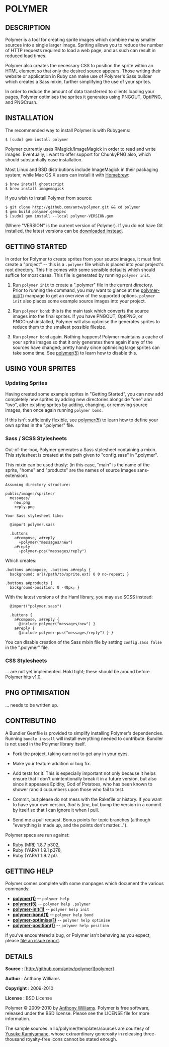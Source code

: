 POLYMER
=======

DESCRIPTION
-----------

Polymer is a tool for creating sprite images which combine many smaller
sources into a single larger image. Spriting allows you to reduce the
number of HTTP requests required to load a web page, and as such can
result in reduced load times.

Polymer also creates the necessary CSS to position the sprite within an
HTML element so that only the desired source appears. Those writing
their website or application in Ruby can make use of Polymer's Sass
builder which creates a Sass mixin, further simplifying the use of your
sprites.

In order to reduce the amount of data transferred to clients loading
your pages, Polymer optimises the sprites it generates using PNGOUT,
OptiPNG, and PNGCrush.

INSTALLATION
------------

The recommended way to install Polymer is with Rubygems:

    $ [sudo] gem install polymer

Polymer currently uses RMagick/ImageMagick in order to read and write
images. Eventually, I want to offer support for ChunkyPNG also, which
should substantially ease installation.

Most Linux and BSD distributions include ImageMagick in their packaging
system; while Mac OS X users can install it with [Homebrew][homebrew]:

    $ brew install ghostscript
    $ brew install imagemagick

If you wish to install Polymer from source:

    $ git clone http://github.com/antw/polymer.git && cd polymer
    $ gem build polymer.gemspec
    $ [sudo] gem install --local polymer-VERSION.gem

(Where "VERSION" is the current version of Polymer). If you do not have
Git installed, the latest versions can be [downloaded instead][download].

GETTING STARTED
---------------

In order for Polymer to create sprites from your source images, it must
first create a "project" -- this is a `.polymer` file which is placed
into your project's root directory. This file comes with some sensible
defaults which should suffice for most cases. This file is generated by
running `polymer init`.

1. Run `polymer init` to create a ".polymer" file in the current
   directory. Prior to running the command, you may want to glance at
   the [polymer-init(1)][polymer-init] manpage to get an overview of the
   supported options. `polymer init` also places some example source
   images into your project.

2. Run `polymer bond`: this is the main task which converts the source
   images into the final sprites. If you have PNGOUT, OptiPNG, or
   PNGCrush installed, Polymer will also optimise the generates sprites
   to reduce them to the smallest possible filesize.

3. Run `polymer bond` again. Nothing happens! Polymer maintains a cache
   of your sprite images so that it only generates them again if any of
   the sources have changed; pretty handy since optimising large sprites
   can take some time. See [polymer(5)][polymer-5] to learn how to
   disable this.

USING YOUR SPRITES
------------------

### Updating Sprites

Having created some example sprites in "Getting Started", you can now
add completely new sprites by adding new directories alongside "one" and
"two", alter existing sprites by adding, changing, or removing source
images, then once again running `polymer bond`.

If this isn't sufficiently flexible, see [polymer(5)][polymer-5] to
learn how to define your own sprites in the ".polymer" file.

### Sass / SCSS Stylesheets

Out-of-the-box, Polymer generates a Sass stylesheet containing a mixin.
This stylesheet is created at the path given to "config.sass" in
".polymer".

This mixin can be used thusly: (in this case, "main" is the name of the
sprite, "home" and "products" are the names of source images
sans-extension).

    Assuming directory structure:

    public/images/sprites/
      messages/
        new.png
        reply.png

    Your Sass stylesheet like:

      @import polymer.sass

      .buttons
        a#compose, a#reply
          +polymer("messages/new")
        a#reply
          +polymer-pos("messages/reply")

Which creates:

    .buttons a#compose, .buttons a#reply {
      background: url(/path/to/sprite.ext) 0 0 no-repeat; }

    .buttons a#products {
      background-position: 0 -40px; }

With the latest versions of the Haml library, you may use SCSS instead:

      @import("polymer.sass")

      .buttons {
        a#compose, a#reply {
          @include polymer("messages/new") }
        a#reply {
          @include polymer-pos("messages/reply") } }

You can disable creation of the Sass mixin file by setting `config.sass
false` in the ".polymer" file.

### CSS Stylesheets

... are not yet implemented. Hold tight; these should be around before
Polymer hits v1.0.

PNG OPTIMISATION
----------------

... needs to be written up.

CONTRIBUTING
------------

A Bundler Gemfile is provided to simplify installing Polymer's
dependencies. Running `bundle install` will install everything needed to
contribute. Bundler is not used in the Polymer library itself.

* Fork the project, taking care not to get any in your eyes.

* Make your feature addition or bug fix.

* Add tests for it. This is especially important not only because it
  helps ensure that I don't unintentionally break it in a future
  version, but also since it appeases Epidity, God of Potatoes, who has
  been known to shower rancid cucumbers upon those who fail to test.

* Commit, but please do not mess with the Rakefile or history. If you
  want to have your own version, _that is fine_, but bump the version in
  a commit by itself so that I can ignore it when I pull.

* Send me a pull request. Bonus points for topic branches (although
  "everything is made up, and the points don't matter...").

Polymer specs are run against:

* Ruby (MRI) 1.8.7 p302,
* Ruby (YARV) 1.9.1 p378,
* Ruby (YARV) 1.9.2 p0.

GETTING HELP
------------

Polymer comes complete with some manpages which document the various
commands:

* **[polymer(1)][polymer-1]** -- `polymer help`
* **[polymer(5)][polymer-5]** -- `polymer help .polymer`
* **[polymer-init(1)][polymer-init]** -- `polymer help init`
* **[polymer-bond(1)][polymer-bond]** -- `polymer help bond`
* **[polymer-optimise(1)][polymer-optimise]** -- `polymer help optimise`
* **[polymer-position(1)][polymer-position]** -- `polymer help position`

If you've encountered a bug, or Polymer isn't behaving as you expect,
please [file an issue report][issues].

DETAILS
-------

**Source**
:  [http://github.com/antw/polymer][polymer]

**Author**
:  Anthony Williams

**Copyright**
:  2009-2010

**License**
:  BSD License

Polymer &copy; 2009-2010 by [Anthony Williams](mailto:hi@antw.me).
Polymer is free software, released under the BSD license. Please see the
LICENSE file for more information.

The sample sources in lib/polymer/templates/sources are courtesy of
[Yusuke Kamiyamane][yusuke], whose extraordinary generosity in releasing
three-thousand royalty-free icons cannot be stated enough.

[montage]:   http://github.com/antw/montage
[polymer]:   http://github.com/antw/polymer
[homebrew]:  http://mxcl.github.com/homebrew/
[pngout]:    http://advsys.net/ken/utils.htm
[download]:  http://github.com/antw/polymer/downloads
[kin]:       http://github.com/antw/kin
[semver]:    http://semver.org/
[yard]:      http://yardoc.org/
[issues]:    http://github.com/antw/polymer/issues
[yusuke]:    http://p.yusukekamiyamane.com

[polymer-1]:        http://antw.github.com/polymer/polymer.1.html
[polymer-5]:        http://antw.github.com/polymer/polymer.5.html
[polymer-init]:     http://antw.github.com/polymer/polymer-init.1.html
[polymer-bond]:     http://antw.github.com/polymer/polymer-bond.1.html
[polymer-optimise]: http://antw.github.com/polymer/polymer-optimise.1.html
[polymer-position]: http://antw.github.com/polymer/polymer-position.1.html
